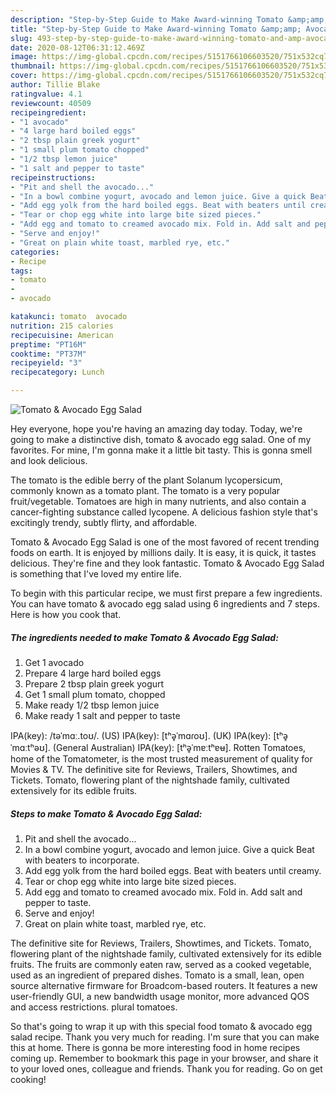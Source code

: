 ```yaml
---
description: "Step-by-Step Guide to Make Award-winning Tomato &amp;amp; Avocado Egg Salad"
title: "Step-by-Step Guide to Make Award-winning Tomato &amp;amp; Avocado Egg Salad"
slug: 493-step-by-step-guide-to-make-award-winning-tomato-and-amp-avocado-egg-salad
date: 2020-08-12T06:31:12.469Z
image: https://img-global.cpcdn.com/recipes/5151766106603520/751x532cq70/tomato-avocado-egg-salad-recipe-main-photo.jpg
thumbnail: https://img-global.cpcdn.com/recipes/5151766106603520/751x532cq70/tomato-avocado-egg-salad-recipe-main-photo.jpg
cover: https://img-global.cpcdn.com/recipes/5151766106603520/751x532cq70/tomato-avocado-egg-salad-recipe-main-photo.jpg
author: Tillie Blake
ratingvalue: 4.1
reviewcount: 40509
recipeingredient:
- "1 avocado"
- "4 large hard boiled eggs"
- "2 tbsp plain greek yogurt"
- "1 small plum tomato chopped"
- "1/2 tbsp lemon juice"
- "1 salt and pepper to taste"
recipeinstructions:
- "Pit and shell the avocado..."
- "In a bowl combine yogurt, avocado and lemon juice. Give a quick Beat with beaters to incorporate."
- "Add egg yolk from the hard boiled eggs. Beat with beaters until creamy."
- "Tear or chop egg white into large bite sized pieces."
- "Add egg and tomato to creamed avocado mix. Fold in. Add salt and pepper to taste."
- "Serve and enjoy!"
- "Great on plain white toast, marbled rye, etc."
categories:
- Recipe
tags:
- tomato
- 
- avocado

katakunci: tomato  avocado 
nutrition: 215 calories
recipecuisine: American
preptime: "PT16M"
cooktime: "PT37M"
recipeyield: "3"
recipecategory: Lunch

---
```



![Tomato &amp; Avocado Egg Salad](https://img-global.cpcdn.com/recipes/5151766106603520/751x532cq70/tomato-avocado-egg-salad-recipe-main-photo.jpg)

Hey everyone, hope you're having an amazing day today. Today, we're going to make a distinctive dish, tomato &amp; avocado egg salad. One of my favorites. For mine, I'm gonna make it a little bit tasty. This is gonna smell and look delicious.

The tomato is the edible berry of the plant Solanum lycopersicum, commonly known as a tomato plant. The tomato is a very popular fruit/vegetable. Tomatoes are high in many nutrients, and also contain a cancer-fighting substance called lycopene. A delicious fashion style that&#39;s excitingly trendy, subtly flirty, and affordable.

Tomato &amp; Avocado Egg Salad is one of the most favored of recent trending foods on earth. It is enjoyed by millions daily. It is easy, it is quick, it tastes delicious. They're fine and they look fantastic. Tomato &amp; Avocado Egg Salad is something that I've loved my entire life.


To begin with this particular recipe, we must first prepare a few ingredients. You can have tomato &amp; avocado egg salad using 6 ingredients and 7 steps. Here is how you cook that.

<!--inarticleads1-->

##### The ingredients needed to make Tomato &amp; Avocado Egg Salad:

1. Get 1 avocado
1. Prepare 4 large hard boiled eggs
1. Prepare 2 tbsp plain greek yogurt
1. Get 1 small plum tomato, chopped
1. Make ready 1/2 tbsp lemon juice
1. Make ready 1 salt and pepper to taste


IPA(key): /təˈmɑː.toʊ/. (US) IPA(key): [tʰə̥ˈmɑɾoʊ]. (UK) IPA(key): [tʰə̥ˈmɑːtʰəʊ]. (General Australian) IPA(key): [tʰə̥ˈmɐːtʰɐʉ]. Rotten Tomatoes, home of the Tomatometer, is the most trusted measurement of quality for Movies &amp; TV. The definitive site for Reviews, Trailers, Showtimes, and Tickets. Tomato, flowering plant of the nightshade family, cultivated extensively for its edible fruits. 

<!--inarticleads2-->

##### Steps to make Tomato &amp; Avocado Egg Salad:

1. Pit and shell the avocado...
1. In a bowl combine yogurt, avocado and lemon juice. Give a quick Beat with beaters to incorporate.
1. Add egg yolk from the hard boiled eggs. Beat with beaters until creamy.
1. Tear or chop egg white into large bite sized pieces.
1. Add egg and tomato to creamed avocado mix. Fold in. Add salt and pepper to taste.
1. Serve and enjoy!
1. Great on plain white toast, marbled rye, etc.


The definitive site for Reviews, Trailers, Showtimes, and Tickets. Tomato, flowering plant of the nightshade family, cultivated extensively for its edible fruits. The fruits are commonly eaten raw, served as a cooked vegetable, used as an ingredient of prepared dishes. Tomato is a small, lean, open source alternative firmware for Broadcom-based routers. It features a new user-friendly GUI, a new bandwidth usage monitor, more advanced QOS and access restrictions. plural tomatoes. 

So that's going to wrap it up with this special food tomato &amp; avocado egg salad recipe. Thank you very much for reading. I'm sure that you can make this at home. There is gonna be more interesting food in home recipes coming up. Remember to bookmark this page in your browser, and share it to your loved ones, colleague and friends. Thank you for reading. Go on get cooking!
